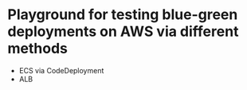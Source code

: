 # Playground for testing blue-green deployments on AWS via different methods

- ECS via CodeDeployment
- ALB
